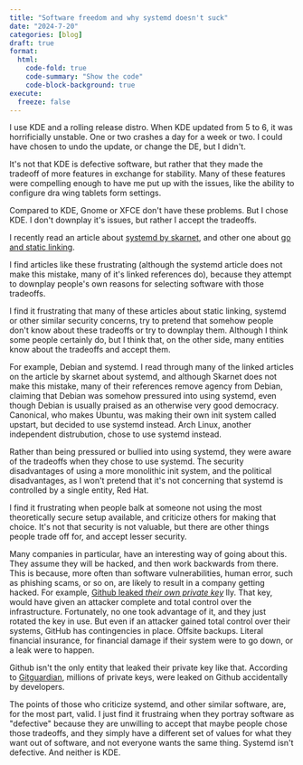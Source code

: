 ```yaml
---
title: "Software freedom and why systemd doesn't suck"
date: "2024-7-20"
categories: [blog]
draft: true
format:
  html:
    code-fold: true
    code-summary: "Show the code"
    code-block-background: true
execute:
  freeze: false
---
```


I use KDE and a rolling release distro. When KDE updated from 5 to 6, it was horrificially unstable. One or two crashes a day for a week or two. I could have chosen to undo the update, or change the DE, but I didn't.

It's not that KDE is defective software, but rather that they made the tradeoff of more features in exchange for stability. Many of these features were compelling enough to have me put up with the issues, like the ability to configure dra      wing tablets form settings.

Compared to KDE, Gnome or XFCE don't have these problems. But I chose KDE. I don't downplay it's issues, but rather I accept the tradeoffs.

I recently read an article about [systemd by skarnet](https://skarnet.org/software/systemd.html), and other one about [go and static linking](https://blogs.gentoo.org/mgorny/2021/02/19/the-modern-packagers-security-nightmare/).

I find articles like these frustrating (although the systemd article does not make this mistake, many of it's linked references do), because they attempt to downplay people's own reasons for selecting software with those tradeoffs. 

I find it frustrating that many of these articles about static linking, systemd or other similar security concerns, try to pretend that somehow people don't know about these tradeoffs or try to downplay them. Although I think some people certainly do, but I think that, on the other side, many entities know about the tradeoffs and accept them.

For example, Debian and systemd. I read through many of the linked articles on the article by skarnet about systemd, and although Skarnet does not make this mistake, many of their references remove agency from Debian, claiming that Debian was somehow pressured into using systemd, even though Debian is usually praised as an otherwise very good democracy. Canonical, who makes Ubuntu, was making their own init system called upstart, but decided to use systemd instead. Arch Linux, another independent distrubution, chose to use systemd instead.

Rather than being pressured or bullied into using systemd, they were aware of the tradeoffs when they chose to use systemd. The security disadvantages of using a more monolithic init system, and the political disadvantages, as I won't pretend that it's not concerning that systemd is controlled by a single entity, Red Hat.

I find it frustrating when people balk at someone not using the most theoretically secure setup available, and criticize others for making that choice. It's not that security is not valuable, but there are other things people trade off for, and accept lesser security. 

Many companies in particular, have an interesting way of going about this. They assume they will be hacked, and then work backwards from there. This is because, more often than software vulnerabilities, human error, such as phishing scams, or so on, are likely to result in a company getting hacked. For example, [Github leaked *their own private key*](https://github.blog/2023-03-23-we-updated-our-rsa-ssh-host-key/) lly. That key, would have given an attacker complete and total control over the infrastructure. Fortunately, no one took advantage of it, and they just rotated the key in use. But even if an attacker gained total control over their systems, GitHub has contingencies in place. Offsite backups. Literal financial insurance, for financial damage if their system were to go down, or a leak were to happen. 

Github isn't the only entity that leaked their private key like that. According to [Gitguardian](https://www.gitguardian.com/state-of-secrets-sprawl-report-2024), millions of private keys, were leaked on Github accidentally by developers. 

The points of those who criticize systemd, and other similar software, are, for the most part, valid. I just find it frustraing when they portray software as "defective" because they are unwilling to accept that maybe people chose those tradeoffs, and they simply have a different set of values for what they want out of software, and not everyone wants the same thing. Systemd isn't defective. And neither is KDE.